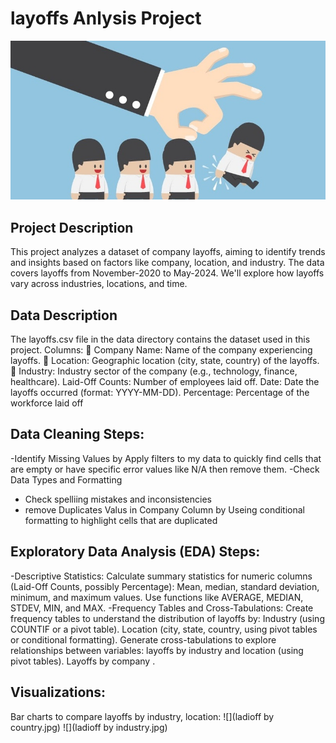 # layoffs Anlysis Project
![](layoffs.jpg)


## Project Description

This project analyzes a dataset of company layoffs, aiming to identify trends and insights based on factors like company, location, and industry.
The data covers layoffs from November-2020 to May-2024. We'll explore how layoffs vary across industries, locations, and time.

## Data Description
The layoffs.csv file in the data directory contains the dataset used in this
project.
Columns:
 Company Name: Name of the company experiencing layoffs.
 Location: Geographic location (city, state, country) of the layoffs.
 Industry: Industry sector of the company (e.g., technology, finance,
healthcare).
Laid-Off Counts: Number of employees laid off.
Date: Date the layoffs occurred (format: YYYY-MM-DD).
Percentage: Percentage of the workforce laid off 
## Data Cleaning Steps:
-Identify Missing Values by Apply filters to my data to quickly find cells that are empty or have specific error values like N/A then remove them.
-Check Data Types and Formatting
- Check spelliing mistakes and inconsistencies
- remove Duplicates Valus in Company Column by Useing conditional formatting to highlight cells that are duplicated
## Exploratory Data Analysis (EDA) Steps:
-Descriptive Statistics:
Calculate summary statistics for numeric columns (Laid-Off Counts,
possibly Percentage):  Mean, median, standard deviation, minimum, and maximum values. Use functions like AVERAGE, MEDIAN, STDEV, MIN, and MAX.
-Frequency Tables and Cross-Tabulations:
Create frequency tables to understand the distribution of layoffs by:
Industry (using COUNTIF or a pivot table).
Location (city, state, country, using pivot tables or conditional formatting).
Generate cross-tabulations to explore relationships between variables:
layoffs by industry and location (using pivot tables).
Layoffs by company .
## Visualizations:
Bar charts to compare layoffs by industry, location:
![](ladioff by country.jpg)
![](ladioff by industry.jpg)
